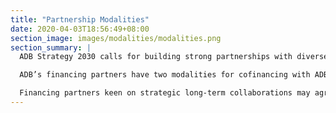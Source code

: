 ```yaml
---
title: "Partnership Modalities"
date: 2020-04-03T18:56:49+08:00
section_image: images/modalities/modalities.png
section_summary: |
  ADB Strategy 2030 calls for building strong partnerships with diverse institutions, such as private and public financial institutions and traditional and new development partners. ADB’s financing partners heeded this call in 2019, committing about $4.71 billion in loans and grants for specific projects and $181 million for ADB’s trust funds. 

  ADB’s financing partners have two modalities for cofinancing with ADB─they can cofinance individual projects, programs, or technical assistance, referred to as “project-specific cofinancing,” or they can create a trust fund or contribute to one or more of ADB’s existing trust funds. 

  Financing partners keen on strategic long-term collaborations may agree with ADB on an indicative amount of development finance for a specific amount of time, which can be divvied up into specific projects or trust funds. In such cases, ADB and the financing partner sign a partnership framework agreement to formalize and define the partnership in broad terms. 
---
```


